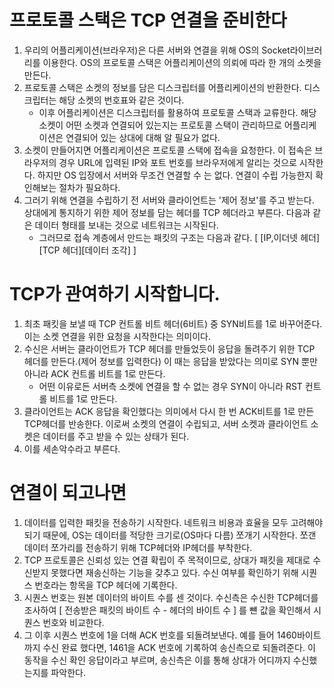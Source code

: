 # 프로토콜 스택은 TCP 연결을 준비한다

1. 우리의 어플리케이션(브라우저)은 다른 서버와 연결을 위해 OS의 Socket라이브러리를 이용한다. OS의 프로토콜 스택은 어플리케이션의 의뢰에 따라 한 개의 소켓을 만든다.
2. 프로토콜 스택은 소켓의 정보를 담은 디스크립터를 어플리케이션의 반환한다. 디스크립터는 해당 소켓의 번호표와 같은 것이다.
    - 이후 어플리케이션은 디스크립터를 활용하여 프로토콜 스택과 교류한다. 해당 소켓이 어떤 소켓과 연결되어 있는지는 프로토콜 스택이 관리하므로 어플리케이션은 연결되어 있는 상대에 대해 알 필요가 없다.
3. 소켓이 만들어지면 어플리케이션은 프로토콜 스택에 접속을 요청한다. 이 접속은 브라우저의 경우 URL에 입력된 IP와 포트 번호를 브라우저에게 알리는 것으로 시작한다. 
   하지만 OS 입장에서 서버와 무조건 연결할 수 는 없다. 연결이 수립 가능한지 확인해보는 절차가 필요하다.
4. 그러기 위해 연결을 수립하기 전 서버와 클라이언트는 '제어 정보'를 주고 받는다. 상대에게 통지하기 위한 제어 정보를 담는 헤더를 TCP 헤더라고 부른다. 다음과 같은 데이터 형태를 보내는 것으로 네트워크는 시작된다.
    - 그러므로 접속 계층에서 만드는 패킷의 구조는 다음과 같다.
    [ [IP,이더넷 헤더][TCP 헤더][데이터 조각] ]
    
# TCP가 관여하기 시작합니다.
1. 최초 패킷을 보낼 때 TCP 컨트롤 비트 헤더(6비트) 중 SYN비트를 1로 바꾸어준다. 이는 소켓 연결을 위한 요청을 시작한다는 의미이다.
2. 수신은 서버는 클라이언트가 TCP 헤더를 만들었듯이 응답을 돌려주기 위한 TCP 헤더를 만든다.(제어 정보를 입력한다) 이 때는 응답을 받았다는 의미로 SYN 뿐만 아니라 ACK 컨트롤 비트를 1로 만든다.
   - 어떤 이유로든 서버측 소켓에 연결을 할 수 없는 경우 SYN이 아니라 RST 컨트롤 비트를 1로 만든다. 
3. 클라이언트는 ACK 응답을 확인했다는 의미에서 다시 한 번 ACK비트를 1로 만든 TCP헤더를 반송한다. 이로써 소켓의 연결이 수립되고, 서버 소켓과 클라이언트 소켓은 데이터를 주고 받을 수 있는 상태가 된다.
4. 이를 세손악수라고 부른다.

# 연결이 되고나면
1. 데이터를 입력한 패킷을 전송하기 시작한다. 네트워크 비용과 효율을 모두 고려해야 되기 때문에, OS는 데이터를 적당한 크기로(OS마다 다름) 쪼개기 시작한다. 쪼갠 데이터 쪼가리를 전송하기 위해 TCP헤더와 IP헤더를 부착한다.
2. TCP 프로토콜은 신뢰성 있는 연결 확립이 주 목적이므로, 상대가 패킷을 제대로 수신받지 못했다면 재송신하는 기능을 갖추고 있다. 수신 여부를 확인하기 위해 시퀀스 번호라는 항목을 TCP 헤더에 기록한다.
3. 시퀀스 번호는 원본 데이터의 바이트 수를 센 것이다. 수신측은 수신한 TCP헤더를 조사하여 [ 전송받은 패킷의 바이트 수 -  헤더의 바이트 수 ] 를 뺸 값을 확인해서 시퀀스 번호와 비교한다.
4. 그 이후 시퀀스 번호에 1을 더해 ACK 번호를 되돌려보낸다. 예를 들어 1460바이트까지 수신 완료 했다면, 1461을 ACK 번호에 기록하여 송신측으로 되돌려준다. 이 동작을 수신 확인 응답이라고 부르며, 송신측은 이를 통해 상대가 어디까지 수신했는지를 파악한다. 

